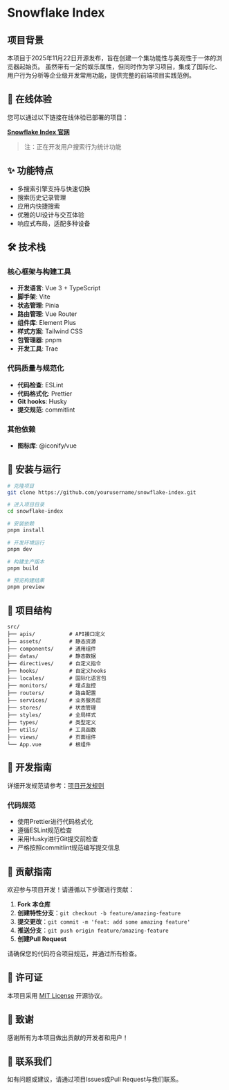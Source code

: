 # Snowflake Index

## 项目背景

本项目于2025年11月22日开源发布，旨在创建一个集功能性与美观性于一体的浏览器起始页。
虽然带有一定的娱乐属性，但同时作为学习项目，集成了国际化、用户行为分析等企业级开发常用功能，提供完整的前端项目实践范例。

## 🔗 在线体验

您可以通过以下链接在线体验已部署的项目：

**[Snowflake Index 官网](http://nannan.work/)**

> 注：正在开发用户搜索行为统计功能

## ✨ 功能特点

- 多搜索引擎支持与快速切换
- 搜索历史记录管理
- 应用内快捷搜索
- 优雅的UI设计与交互体验
- 响应式布局，适配多种设备

## 🛠️ 技术栈

### 核心框架与构建工具

- **开发语言**: Vue 3 + TypeScript
- **脚手架**: Vite
- **状态管理**: Pinia
- **路由管理**: Vue Router
- **组件库**: Element Plus
- **样式方案**: Tailwind CSS
- **包管理器**: pnpm
- **开发工具**: Trae

### 代码质量与规范化

- **代码检查**: ESLint
- **代码格式化**: Prettier
- **Git hooks**: Husky
- **提交规范**: commitlint

### 其他依赖

- **图标库**: @iconify/vue

## 🚀 安装与运行

```bash
# 克隆项目
git clone https://github.com/yourusername/snowflake-index.git

# 进入项目目录
cd snowflake-index

# 安装依赖
pnpm install

# 开发环境运行
pnpm dev

# 构建生产版本
pnpm build

# 预览构建结果
pnpm preview
```

## 📁 项目结构

```
src/
├── apis/           # API接口定义
├── assets/         # 静态资源
├── components/     # 通用组件
├── datas/          # 静态数据
├── directives/     # 自定义指令
├── hooks/          # 自定义hooks
├── locales/        # 国际化语言包
├── monitors/       # 埋点监控
├── routers/        # 路由配置
├── services/       # 业务服务层
├── stores/         # 状态管理
├── styles/         # 全局样式
├── types/          # 类型定义
├── utils/          # 工具函数
├── views/          # 页面组件
└── App.vue         # 根组件
```

## 📝 开发指南

详细开发规范请参考：[项目开发规则](./.trae/rules/project_rules.md)

### 代码规范

- 使用Prettier进行代码格式化
- 遵循ESLint规范检查
- 采用Husky进行Git提交前检查
- 严格按照commitlint规范编写提交信息

## 🤝 贡献指南

欢迎参与项目开发！请遵循以下步骤进行贡献：

1. **Fork 本仓库**
2. **创建特性分支**：`git checkout -b feature/amazing-feature`
3. **提交更改**：`git commit -m 'feat: add some amazing feature'`
4. **推送分支**：`git push origin feature/amazing-feature`
5. **创建Pull Request**

请确保您的代码符合项目规范，并通过所有检查。

## 📄 许可证

本项目采用 [MIT License](https://opensource.org/licenses/MIT) 开源协议。

## 🎉 致谢

感谢所有为本项目做出贡献的开发者和用户！

## 📮 联系我们

如有问题或建议，请通过项目Issues或Pull Request与我们联系。
